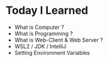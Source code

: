 # Today I Learned

- What is Computer ?
- What is Programming ?
- What is Web-Client & Web Server ?
- WSL2 / JDK / IntelliJ
- Setting Environment Variables
